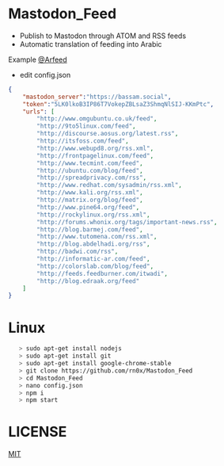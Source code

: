 # Mastodon_Feed

- Publish to Mastodon through ATOM and RSS feeds
- Automatic translation of feeding into Arabic

Example [@Arfeed](https://bassam.social/@Arfeed)


- edit config.json 

```json
{
    "mastodon_server":"https://bassam.social",
    "token":"5LK0lkoB3IP86T7VokepZBLsaZ3ShmqNlSIJ-KKmPtc",
    "urls": [
        "http://www.omgubuntu.co.uk/feed",
        "http://9to5linux.com/feed",
        "http://discourse.aosus.org/latest.rss",
        "http://itsfoss.com/feed",
        "http://www.webupd8.org/rss.xml",
        "http://frontpagelinux.com/feed",
        "http://www.tecmint.com/feed",
        "http://ubuntu.com/blog/feed",
        "http://spreadprivacy.com/rss",
        "http://www.redhat.com/sysadmin/rss.xml",
        "http://www.kali.org/rss.xml",
        "http://matrix.org/blog/feed",
        "http://www.pine64.org/feed",
        "http://rockylinux.org/rss.xml",
        "http://forums.whonix.org/tags/important-news.rss",
        "http://blog.barmej.com/feed",
        "http://www.tutomena.com/rss.xml",
        "http://blog.abdelhadi.org/rss",
        "http://badwi.com/rss",
        "http://informatic-ar.com/feed",
        "http://colorslab.com/blog/feed",
        "http://feeds.feedburner.com/itwadi",
        "http://blog.edraak.org/feed"
    ]
}
```


# Linux


```bash
   > sudo apt-get install nodejs
   > sudo apt-get install git
   > sudo apt-get install google-chrome-stable
   > git clone https://github.com/rn0x/Mastodon_Feed
   > cd Mastodon_Feed
   > nano config.json
   > npm i
   > npm start
```




# LICENSE 

[MIT](https://github.com/rn0x/Mastodon_Feed/blob/main/LICENSE)
